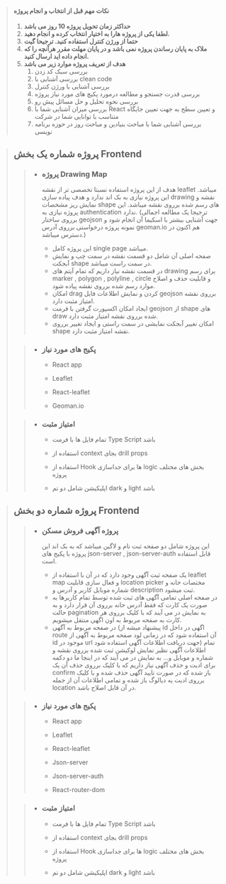> #### **نکات مهم قبل از انتخاب و انجام پروژه**
> 
> 1. **حداکثر زمان تحویل پروژه 10 روز می باشد**
> 2. **لطفا یکی از پروژه هارا به اختیار انتخاب کرده و انجام دهید.**
> 3. **حتما از ورژن کنترل استفاده کنید. ترجیحا گیت**
> 4. **ملاک به پایان رساندن پروژه نمی باشد و در پایان مهلت مقرر هرآنچه را که انجام داده اید ارسال کنید.**
> 5. **هدف از تعریف پروژه موارد زیر می باشد**
>    1. بررسی سبک کد زدن
>    2. بررسی آشنایی با clean code
>    3. بررسی آشنایی با ورژن کنترل
>    4. بررسی قدرت جستجو و مطالعه درمورد پکیچ های مورد نیاز پروژه 
>    5. بررسی نحوه تحلیل و حل مسائل پیش رو
>    6.  بررسی میزان آشنایی شما با React و تعیین سطح به جهت تعیین جایگاه متناسب با توانایی شما در شرکت
>    7. بررسی آشنایی شما با مباحث بنیادین و مباحث روز در حوزه برنامه نویسی



> ## پروژه شماره یک بخش Frontend 
> 
> > - ### پروژه Drawing Map
> > 
> >   هدف از این پروژه استفاده نسبتا تخصصی تر از نقشه leaflet میباشد. این پروژه نیازی به بک اند ندارد و هدف پیاده سازی drawing نقشه و نمایش ریز مشخصات shape های رسم شده برروی نقشه میباشد. این پروژه نیازی به authentication ندارد. (ترجیجا یک مطالعه اجمالی برروی ساختار geojson جهت آشنایی بیشتر با اسکیما آن انجام شود و نمونه پروژه درخواستی برروی آدرس geoman.io هم اکنون در دسترس میباشد.)
> > 
> >   -   این پروژه کامل single page میباشد.
> >   -  صفحه اصلی آن شامل دو قسمت نقشه در سمت چپ و نمایش آبجکت shape در سمت راست میباشد.
> >   -   در قسمت نقشه نیاز داریم که تمام آیتم های drawing برای رسم marker , polygon , polyline , circle و قابلیت حذف و اصلاح موارد رسم شده برروی نقشه پیاده شود.
> >   -   امکان drag کردن و نمایش اطلاعات فایل geojson برروی نقشه امتیاز مثبت دارد.
> >   -   ایجاد امکان اکسپورت گرفتن با فرمت geojson از shape های draw شده برروی نقشه امتیاز مثبت دارد.
> >   -   امکان تغییر آبجکت نمایشی در سمت راستی و ایجاد تغییر برروی shape نقشه امتیاز مثبت دارد.
> 
> > - ### **پکیج های مورد نیاز**
> >   - React app
> > 
> >   - Leaflet
> > 
> >   - React-leaflet
> > 
> >   - Geoman.io
> 
> > - ### **امتیاز مثبت**
> >   
> >   - تمام فایل ها با فرمت Type Script باشد
> >     
> >   - استفاده از context بجای drill props
> >     
> >   - استفاده از Hook ها برای جداسازی logic بخش های مختلف پروژه
> >   - اپلیکیشن شامل دو تم dark و light باشد
> 


> ## پروژه شماره دو بخش Frontend 
> 
> > - ### پروژه آگهی فروش مسکن
> > 
> >   این پروژه شامل دو صفحه ثبت نام و لاگین میباشد که به بک اند این پروژه با پکیج های json-server , json-server-auth قابل استفاده است.
> > 
> >   - یک صفحه ثبت آگهی وجود دارد که در آن با استفاده از leaflet map و فعال سازی قابلیت location picker مختصات خانه و شماره موبایل کاربر و آدرس و description ثبت میشود.
> >   - در صفحه اصلی تمامی آگهی های ثبت شده توسط تمام کاربرها به صورت یک کارت که فقط آدرس خانه برروی آن قرار دارد و به حالت pagination به نمایش در می آیند که با کلیک برروی هر کارت به صفحه مربوط به اون اگهی منتقل میشویم.
> >   - در صفحه مربوط به آگهی (پیشنهاد میشه از id اگهی در داخل route آن استفاده شود که در زمانی لود صفحه مربوط به آگهی از id موجود در url جهت دریافت اطلاعات آگهی استفاده شود) تمام اطلاعات آگهی نظیر نمایش لوکیشن ثبت شده برروی نقشه و شماره و موبایل و... به نمایش در می آیند که در اینجا ما دو دکمه برای ادیت و حذف آگهی نیاز داریم که با کلیک برروی حذف آن یک confirm باز شده که در صورت تایید آگهی حذف شده و با کلیک برروی ادیت یه دیالوگ باز شده و تمامی اطلاعات آن از جمله location  در آن قابل اصلاح باشد.
> > 
> 
> > - ### **پکیج های مورد نیاز**
> > 
> >   - React app
> > 
> >   - Leaflet
> > 
> >   - React-leaflet
> > 
> >   - Json-server
> > 
> >   - Json-server-auth
> > 
> >   - React-router-dom
> 
> > - ### **امتیاز مثبت**
> > 
> >   -  تمام فایل ها با فرمت Type Script باشد
> > 
> >   -  استفاده از context بجای drill props
> > 
> >   -  استفاده از Hook ها برای جداسازی logic بخش های مختلف پروژه
> > 
> >   -  اپلیکیشن شامل دو تم dark و light باشد
